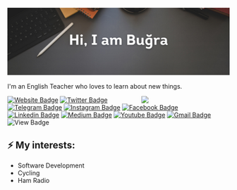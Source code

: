 ![Header image](https://github.com/bcanata/bcanata/blob/main/header.png)

I'm an English Teacher who loves to learn about new things.

<img align='right' src='https://media.giphy.com/media/bcKmIWkUMCjVm/giphy.gif' width='200"'>


[![Website Badge](https://img.shields.io/badge/-bugracanata.com.tr-e34f26?style=flat-square&logo=HTML5&logoColor=white&link=https://bugracanata.com.tr/)](https://bugracanata.com.tr/)
[![Twitter Badge](https://img.shields.io/badge/-bugrateacher-2CA5E0?style=flat-square&logo=twitter&logoColor=white&link=https://twitter.com/bugrateacher/)](https://twitter.com/bugrateacher)
[![Telegram Badge](https://img.shields.io/badge/-bug_ra-2CA5E0?style=flat-square&logo=telegram&logoColor=white&link=https://t.me/bug_ra/)](https://t.me/bug_ra/)
[![Instagram Badge](https://img.shields.io/badge/-bugracanata-e4405f?style=flat-square&logo=Instagram&logoColor=white&link=https://www.instagram.com/bugracanata/)](https://www.instagram.com/bugracanata/)
[![Facebook Badge](https://img.shields.io/badge/-canata-1877F2?style=flat-square&logo=facebook&logoColor=white&link=https://facebook.com/canata)](https://facebook.com/canata)
[![Linkedin Badge](https://img.shields.io/badge/-canata-blue?style=flat-square&logo=Linkedin&logoColor=white&link=https://www.linkedin.com/in/canata/)](https://www.linkedin.com/in/canata/)
[![Medium Badge](https://img.shields.io/badge/-bugracanata-12100E?style=flat-square&logo=Medium&logoColor=white&link=https://medium.com/@bugracanata)](https://medium.com/@bugracanata)
[![Youtube Badge](https://img.shields.io/badge/-Buğra%20Hoca-FF0000?style=flat-square&logo=Youtube&logoColor=white&link=https://www.youtube.com/channel/UCAhzhgIOmzY317fisHEsPXg)](https://www.youtube.com/channel/UCAhzhgIOmzY317fisHEsPXg)
[![Gmail Badge](https://img.shields.io/badge/-bcanata@gmail.com-d14836?style=flat-square&logo=Gmail&logoColor=white&link=mailto:bcanata@gmail.com)](mailto:bcanata@gmail.com)
![View Badge](https://komarev.com/ghpvc/?username=bcanata&label=views&color=000000&style=flat-square)

## ⚡ My interests:
- Software Development
- Cycling
- Ham Radio
